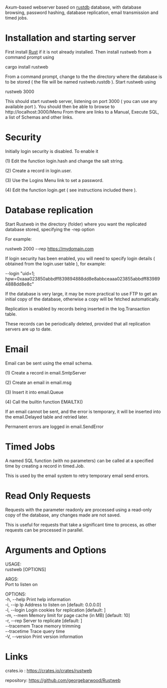 Axum-based webserver based on [rustdb](https://github.com/georgebarwood/RustDB) database, 
with database browsing, password hashing, database replication, email transmission and timed jobs.

Installation and starting server
================================
First install [Rust](https://www.rust-lang.org/tools/install) if it is not already installed.
Then install rustweb from a command prompt using

cargo install rustweb

From a command prompt, change to the the directory where the database is to be stored ( the file will be named rustweb.rustdb ). 
Start rustweb using

rustweb 3000

This should start rustweb server, listening on port 3000 ( you can use any available port ).
You should then be able to browse to http://localhost:3000/Menu
From there are links to a Manual, Execute SQL, a list of Schemas and other links.

Security
========

Initially login security is disabled. To enable it 

(1) Edit the function login.hash and change the salt string.

(2) Create a record in login.user.

(3) Use the Logins Menu link to set a password.

(4) Edit the function login.get ( see instructions included there ).

Database replication
====================

Start Rustweb in the directory (folder) where you want the replicated database stored, specifying the  -rep option

For example:

rustweb 2000 --rep https://mydomain.com

If login security has been enabled, you will need to specify login details ( obtained from the login.user table ), for example:

--login "uid=1; hpw=0xaaa023850abbdff839894888dd8e8abbceaaa023855abbdff839894888dd8e8c"

If the database is very large, it may be more practical to use FTP to get an initial copy of the database, otherwise a copy will be fetched automatically.

Replication is enabled by records being inserted in the log.Transaction table. 

These records can be periodically deleted, provided that all replication servers are up to date.

Email
=====

Email can be sent using the email schema.

(1) Create a record in email.SmtpServer

(2) Create an email in email.msg

(3) Insert it into email.Queue

(4) Call the builtin function EMAILTX()

If an email cannot be sent, and the error is temporary, it will be inserted into the email.Delayed table and retried later.

Permanent errors are logged in email.SendError

Timed Jobs
==========

A named SQL function (with no parameters) can be called at a specified time by creating a record in timed.Job.

This is used by the email system to retry temporary email send errors.

Read Only Requests
==================

Requests with the parameter readonly are processed using a read-only copy of the database, any changes made are not saved.

This is useful for requests that take a significant time to process, as other requests can be processed in parallel.

Arguments and Options
=====================

USAGE:\
    rustweb [OPTIONS] <PORT>

ARGS:\
    <PORT>    Port to listen on

OPTIONS:\
    -h, --help             Print help information\
    -i, --ip <IP>          Ip Address to listen on [default: 0.0.0.0]\
    -l, --login <LOGIN>    Login cookies for replication [default: ]\
    -m, --mem <MEM>        Memory limit for page cache (in MB) [default: 10]\
    -r, --rep <REP>        Server to replicate [default: ]\
        --tracemem         Trace memory trimming\
        --tracetime        Trace query time\
    -V, --version          Print version information

Links
=====

crates.io : https://crates.io/crates/rustweb

repository: https://github.com/georgebarwood/Rustweb